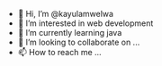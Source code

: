 - 👋 Hi, I’m @kayulamwelwa
- 👀 I’m interested in web development
- 🌱 I’m currently learning java
- 💞️ I’m looking to collaborate on ...
- 📫 How to reach me ...

<!---
kayulamwelwa/kayulamwelwa is a ✨ special ✨ repository because its `README.md` (this file) appears on your GitHub profile.
You can click the Preview link to take a look at your changes.
--->
